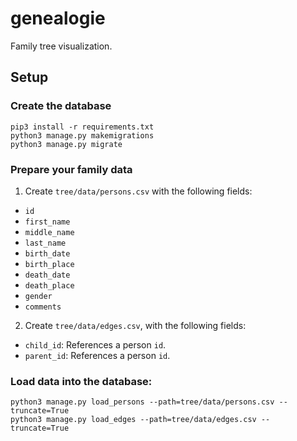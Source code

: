 # genealogie

Family tree visualization.

## Setup

### Create the database

```
pip3 install -r requirements.txt
python3 manage.py makemigrations
python3 manage.py migrate
```

### Prepare your family data

1. Create `tree/data/persons.csv` with the following fields:
  * `id`
  * `first_name`
  * `middle_name`
  * `last_name`
  * `birth_date`
  * `birth_place`
  * `death_date`
  * `death_place`
  * `gender`
  * `comments`

2. Create `tree/data/edges.csv`, with the following fields:

  * `child_id`: References a person `id`.
  * `parent_id`: References a person `id`.

### Load data into the database:

```
python3 manage.py load_persons --path=tree/data/persons.csv --truncate=True
python3 manage.py load_edges --path=tree/data/edges.csv --truncate=True
```
